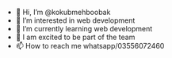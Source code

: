 - 👋 Hi, I’m @kokubmehboobak
- 👀 I’m interested in web development
- 🌱 I’m currently learning web development
- 💞️ I am excited to be part of the team 
- 📫 How to reach me whatsapp/03556072460

<!---
kokubmehboobak/kokubmehboobak is a ✨ special ✨ repository because its `README.md` (this file) appears on your GitHub profile.
You can click the Preview link to take a look at your changes.
--->
